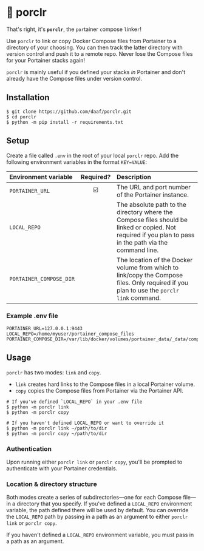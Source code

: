 # :pig: porclr

That's right, it's **`porclr`**, the `por`tainer `c`ompose `l`inke`r`! 

Use `porclr` to link or copy Docker Compose files from Portainer to a directory of your choosing. You can then track the latter directory with version control and push it to a remote repo. Never lose the Compose files for your Portainer stacks again!

`porclr` is mainly useful if you defined your stacks _in_ Portainer and don't already have the Compose files under version control.

## Installation
```shell
$ git clone https://github.com/daaf/porclr.git
$ cd porclr
$ python -m pip install -r requirements.txt
```

## Setup
Create a file called `.env` in the root of your local `porclr` repo. Add the following environment variables in the format `KEY=VALUE`:

|Environment variable|Required?|Description|
|:-------------------|:-------:|:----------|
|`PORTAINER_URL`|:ballot_box_with_check:|The URL and port number of the Portainer instance.|
|`LOCAL_REPO`||The absolute path to the directory where the Compose files should be linked or copied. Not required if you plan to pass in the path via the command line.
|`PORTAINER_COMPOSE_DIR`||The location of the Docker volume from which to link/copy the Compose files. Only required if you plan to use the `porclr link` command.|

### Example .env file
```
PORTAINER_URL=127.0.0.1:9443
LOCAL_REPO=/home/myuser/portainer_compose_files
PORTAINER_COMPOSE_DIR=/var/lib/docker/volumes/portainer_data/_data/compose
```

## Usage
`porclr` has two modes: `link` and `copy`.
* `link` creates hard links to the Compose files in a local Portainer volume.
* `copy` copies the Compose files from Portainer via the Portainer API.

```shell
# If you've defined `LOCAL_REPO` in your .env file
$ python -m porclr link
$ python -m porclr copy

# If you haven't defined LOCAL_REPO or want to override it
$ python -m porclr link ~/path/to/dir
$ python -m porclr copy ~/path/to/dir
```

### Authentication
Upon running either `porclr link` or `porclr copy`, you'll be prompted to authenticate with your Portainer credentials.

### Location & directory structure
Both modes create a series of subdirectories&mdash;one for each Compose file&mdash;in a directory that you specify. If you've defined a `LOCAL_REPO` environment variable, the path defined there will be used by default. You can override the `LOCAL_REPO` path by passing in a path as an argument to either `porclr link` or `porclr copy`.

If you haven't defined a `LOCAL_REPO` environment variable, you must pass in a path as an argument.
